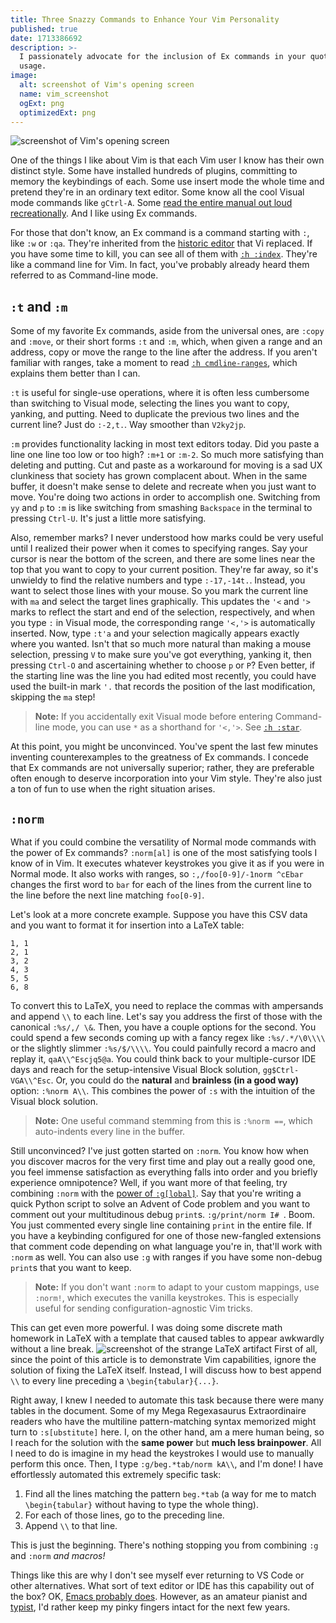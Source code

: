 ```yaml
---
title: Three Snazzy Commands to Enhance Your Vim Personality
published: true
date: 1713386692
description: >-
  I passionately advocate for the inclusion of Ex commands in your quotidian Vim
  usage.
image:
  alt: screenshot of Vim's opening screen
  name: vim_screenshot
  ogExt: png
  optimizedExt: png
---
```

![screenshot of Vim's opening screen](vim_screenshot.png)

One of the things I like about Vim is that each Vim user I know has their own distinct style. Some have installed hundreds of plugins, committing to memory the keybindings of each. Some use insert mode the whole time and pretend they're in an ordinary text editor. Some know all the cool Visual mode commands like `gCtrl-A`. Some [read the entire manual out loud recreationally](https://youtu.be/rT-fbLFOCy0). And I like using Ex commands.

For those that don't know, an Ex command is a command starting with `:`, like `:w` or `:qa`. They're inherited from the [historic editor](https://en.wikipedia.org/wiki/Ex_(text_editor)) that Vi replaced. If you have some time to kill, you can see all of them with [`:h :index`](https://neovim.io/doc/user/vimindex.html#%3Aindex). They're like a command line for Vim. In fact, you've probably already heard them referred to as Command-line mode.

## `:t` and `:m`

Some of my favorite Ex commands, aside from the universal ones, are `:copy` and `:move`, or their short forms `:t` and `:m`, which, when given a range and an address, copy or move the range to the line after the address. If you aren't familiar with ranges, take a moment to read [`:h cmdline-ranges`](https://neovim.io/doc/user/cmdline.html#_4.-ex-command-line-ranges), which explains them better than I can.

`:t` is useful for single-use operations, where it is often less cumbersome than switching to Visual mode, selecting the lines you want to copy, yanking, and putting. Need to duplicate the previous two lines and the current line? Just do `:-2,t.`. Way smoother than `V2ky2jp`.

`:m` provides functionality lacking in most text editors today. Did you paste a line one line too low or too high? `:m+1` or `:m-2`. So much more satisfying than deleting and putting. Cut and paste as a workaround for moving is a sad UX clunkiness that society has grown complacent about. When in the same buffer, it doesn't make sense to delete and recreate when you just want to move. You're doing two actions in order to accomplish one. Switching from `yy` and `p` to `:m` is like switching from smashing `Backspace` in the terminal to pressing `Ctrl-U`. It's just a little more satisfying.

Also, remember marks? I never understood how marks could be very useful until I realized their power when it comes to specifying ranges. Say your cursor is near the bottom of the screen, and there are some lines near the top that you want to copy to your current position. They're far away, so it's unwieldy to find the relative numbers and type `:-17,-14t.`. Instead, you want to select those lines with your mouse. So you mark the current line with `ma` and select the target lines graphically. This updates the `'<` and `'>` marks to reflect the start and end of the selection, respectively, and when you type `:` in Visual mode, the corresponding range `'<,'>` is automatically inserted. Now, type `:t'a` and your selection magically appears exactly where you wanted. Isn't that so much more natural than making a mouse selection, pressing `V` to make sure you've got everything, yanking it, then pressing `Ctrl-O` and ascertaining whether to choose `p` or `P`? Even better, if the starting line was the line you had edited most recently, you could have used the built-in mark `'.` that records the position of the last modification, skipping the `ma` step!

> **Note:** If you accidentally exit Visual mode before entering Command-line
> mode, you can use `*` as a shorthand for `'<,'>`. See
> [`:h :star`](https://neovim.io/doc/user/cmdline.html#%3Astar).

At this point, you might be unconvinced. You've spent the last few minutes inventing counterexamples to the greatness of Ex commands. I concede that Ex commands are not universally superior; rather, they are preferable often enough to deserve incorporation into your Vim style. They're also just a ton of fun to use when the right situation arises.

## `:norm`

What if you could combine the versatility of Normal mode commands with the power of Ex commands? `:norm[al]` is one of the most satisfying tools I know of in Vim. It executes whatever keystrokes you give it as if you were in Normal mode. It also works with ranges, so `:,/foo[0-9]/-1norm ^cEbar` changes the first word to `bar` for each of the lines from the current line to the line before the next line matching `foo[0-9]`.

Let's look at a more concrete example. Suppose you have this CSV data and you want to format it for insertion into a LaTeX table:
```
1, 1
2, 1
3, 2
4, 3
5, 5
6, 8
```
To convert this to LaTeX, you need to replace the commas with ampersands and append `\\` to each line. Let's say you address the first of those with the canonical `:%s/,/ \&`. Then, you have a couple options for the second. You could spend a few seconds coming up with a fancy regex like `:%s/.*/\0\\\\` or the slightly slimmer `:%s/$/\\\\`. You could painfully record a macro and replay it, `qaA\\^Escjq5@a`. You could think back to your multiple-cursor IDE days and reach for the setup-intensive Visual Block solution, `gg$Ctrl-VGA\\^Esc`. Or, you could do the **natural** and **brainless (in a good way)** option: `:%norm A\\`. This combines the power of `:s` with the intuition of the Visual block solution.

> **Note:** One useful command stemming from this is `:%norm ==`, which
> auto-indents every line in the buffer.

Still unconvinced? I've just gotten started on `:norm`. You know how when you discover macros for the very first time and play out a really good one, you feel immense satisfaction as everything falls into order and you briefly experience omnipotence? Well, if you want more of that feeling, try combining `:norm` with the [power of `:g[lobal]`](https://vim.fandom.com/wiki/Power_of_g). Say that you're writing a quick Python script to solve an Advent of Code problem and you want to comment out your multitudinous debug `print`s. `:g/print/norm I# `. Boom. You just commented every single line containing `print` in the entire file. If you have a keybinding configured for one of those new-fangled extensions that comment code depending on what language you're in, that'll work with `:norm` as well. You can also use `:g` with ranges if you have some non-debug `print`s that you want to keep.

> **Note:** If you don't want `:norm` to adapt to your custom mappings, use
> `:norm!`, which executes the vanilla keystrokes. This is especially useful
> for sending configuration-agnostic Vim tricks.

This can get even more powerful. I was doing some discrete math homework in LaTeX with a template that caused tables to appear awkwardly without a line break.
![screenshot of the strange LaTeX artifact](inline_table.png "Look, an excuse to practice our Vim skills!")
First of all, since the point of this article is to demonstrate Vim capabilities, ignore the solution of fixing the LaTeX itself. Instead, I will discuss how to best append `\\` to every line preceding a `\begin{tabular}{...}`.

Right away, I knew I needed to automate this task because there were many tables in the document. Some of my Mega Regexasaurus Extraordinaire readers who have the multiline pattern-matching syntax memorized might turn to `:s[ubstitute]` here. I, on the other hand, am a mere human being, so I reach for the solution with the **same power** but **much less brainpower**. All I need to do is imagine in my head the keystrokes I would use to manually perform this once. Then, I type `:g/beg.*tab/norm kA\\`, and I'm done! I have effortlessly automated this extremely specific task:
1. Find all the lines matching the pattern `beg.*tab` (a way for me to match `\begin{tabular}` without having to type the whole thing).
1. For each of those lines, go to the preceding line.
1. Append `\\` to that line.

This is just the beginning. There's nothing stopping you from combining `:g` and `:norm` *and macros!*

Things like this are why I don't see myself ever returning to VS&nbsp;Code or other alternatives. What sort of text editor or IDE has this capability out of the box? OK, [Emacs probably does](https://xkcd.com/378/). However, as an amateur pianist and [typist](/blog/learning-3l), I'd rather keep my pinky fingers intact for the next few years.
